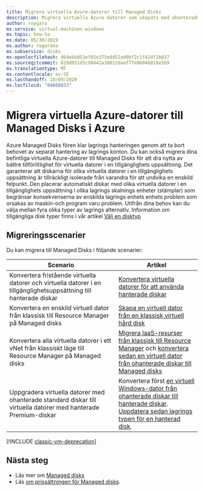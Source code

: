 ```yaml
---
title: Migrera virtuella Azure-datorer till Managed Disks
description: Migrera virtuella Azure-datorer som skapats med ohanterade diskar i lagrings konton för att använda Managed Disks.
author: roygara
ms.service: virtual-machines-windows
ms.topic: how-to
ms.date: 05/30/2019
ms.author: rogarana
ms.subservice: disks
ms.openlocfilehash: d64ebb053ef01e375edd52ad0bf2c1f424f1b837
ms.sourcegitcommit: 829d951d5c90442a38012daaf77e86046018e5b9
ms.translationtype: MT
ms.contentlocale: sv-SE
ms.lasthandoff: 10/09/2020
ms.locfileid: "84660833"
---
```

# <a name="migrate-azure-vms-to-managed-disks-in-azure"></a>Migrera virtuella Azure-datorer till Managed Disks i Azure

Azure Managed Disks fören klar lagrings hanteringen genom att ta bort behovet av separat hantering av lagrings konton.  Du kan också migrera dina befintliga virtuella Azure-datorer till Managed Disks för att dra nytta av bättre tillförlitlighet för virtuella datorer i en tillgänglighets uppsättning. Det garanterar att diskarna för olika virtuella datorer i en tillgänglighets uppsättning är tillräckligt isolerade från varandra för att undvika en enskild felpunkt. Den placerar automatiskt diskar med olika virtuella datorer i en tillgänglighets uppsättning i olika lagrings skalnings enheter (stämplar) som begränsar konsekvenserna av enskilda lagrings enhets enhets problem som orsakas av maskin-och program varu problem.
Utifrån dina behov kan du välja mellan fyra olika typer av lagrings alternativ. Information om tillgängliga disk typer finns i vår artikel [Välj en disktyp](disks-types.md)

## <a name="migration-scenarios"></a>Migreringsscenarier

Du kan migrera till Managed Disks i följande scenarier:

|Scenario  |Artikel  |
|---------|---------|
|Konvertera fristående virtuella datorer och virtuella datorer i en tillgänglighetsuppsättning till hanterade diskar     |[Konvertera virtuella datorer för att använda hanterade diskar](convert-unmanaged-to-managed-disks.md)         |
|Konvertera en enskild virtuell dator från klassisk till Resource Manager på Managed disks     |[Skapa en virtuell dator från en klassisk virtuell hård disk](create-vm-specialized-portal.md)         |
|Konvertera alla virtuella datorer i ett vNet från klassiskt läge till Resource Manager på Managed disks     |[Migrera IaaS-resurser från klassisk till Resource Manager](migration-classic-resource-manager-ps.md) och [konvertera sedan en virtuell dator från ohanterade diskar till Managed disks](convert-unmanaged-to-managed-disks.md)         |
|Uppgradera virtuella datorer med ohanterade standard diskar till virtuella datorer med hanterade Premium-diskar     | Konvertera först [en virtuell Windows-dator från ohanterade diskar till hanterade diskar](convert-unmanaged-to-managed-disks.md). [Uppdatera sedan lagrings typen för en hanterad disk](convert-disk-storage.md).         |

[!INCLUDE [classic-vm-deprecation](../../../includes/classic-vm-deprecation.md)]

## <a name="next-steps"></a>Nästa steg

- Läs mer om [Managed disks](managed-disks-overview.md)
- Läs [om prissättningen för Managed disks](https://azure.microsoft.com/pricing/details/managed-disks/).
